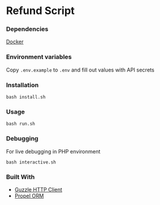 # Refund Script

### Dependencies
[Docker](https://docs.docker.com/get-docker/)

### Environment variables
Copy `.env.example` to `.env` and fill out values with API secrets

### Installation
`bash install.sh`

### Usage
`bash run.sh`

### Debugging
For live debugging in PHP environment

`bash interactive.sh`

### Built With
* [Guzzle HTTP Client](http://docs.guzzlephp.org/en/stable/)
* [Propel ORM](http://propelorm.org/documentation/)